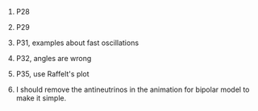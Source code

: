 1. P28 
2. P29
3. P31, examples about fast oscillations
4. P32, angles are wrong
5. P35, use Raffelt's plot


1. I should remove the antineutrinos in the animation for bipolar model to make it simple.